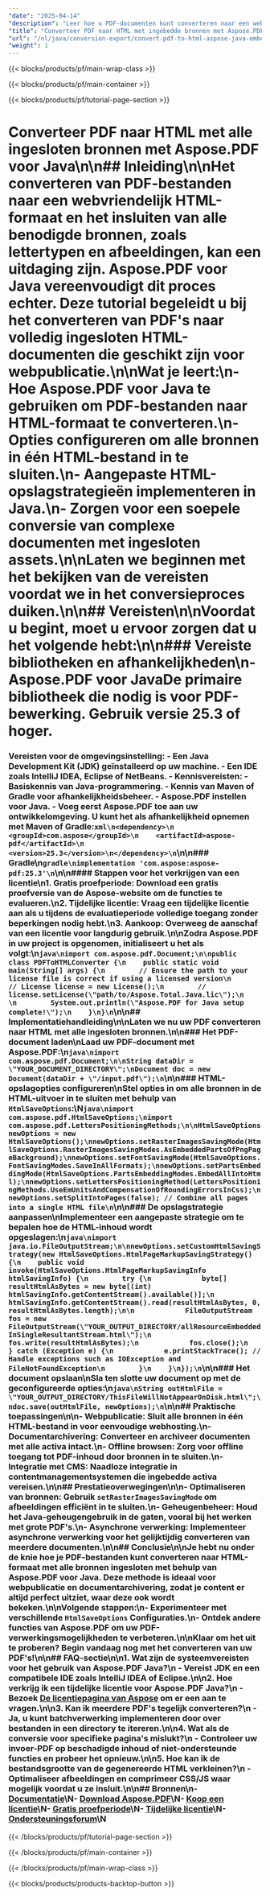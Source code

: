 ```yaml
---
"date": "2025-04-14"
"description": "Leer hoe u PDF-documenten kunt converteren naar een webvriendelijk HTML-formaat met Aspose.PDF voor Java. Zorg er daarbij voor dat alle bronnen, zoals lettertypen en afbeeldingen, zijn ingesloten."
"title": "Converteer PDF naar HTML met ingebedde bronnen met Aspose.PDF voor Java"
"url": "/nl/java/conversion-export/convert-pdf-to-html-aspose-java-embedded-resources/"
"weight": 1
---
```


{{< blocks/products/pf/main-wrap-class >}}

{{< blocks/products/pf/main-container >}}

{{< blocks/products/pf/tutorial-page-section >}}
# Converteer PDF naar HTML met alle ingesloten bronnen met Aspose.PDF voor Java\n\n## Inleiding\n\nHet converteren van PDF-bestanden naar een webvriendelijk HTML-formaat en het insluiten van alle benodigde bronnen, zoals lettertypen en afbeeldingen, kan een uitdaging zijn. Aspose.PDF voor Java vereenvoudigt dit proces echter. Deze tutorial begeleidt u bij het converteren van PDF's naar volledig ingesloten HTML-documenten die geschikt zijn voor webpublicatie.\n\n**Wat je leert:**\n- Hoe Aspose.PDF voor Java te gebruiken om PDF-bestanden naar HTML-formaat te converteren.\n- Opties configureren om alle bronnen in één HTML-bestand in te sluiten.\n- Aangepaste HTML-opslagstrategieën implementeren in Java.\n- Zorgen voor een soepele conversie van complexe documenten met ingesloten assets.\n\nLaten we beginnen met het bekijken van de vereisten voordat we in het conversieproces duiken.\n\n## Vereisten\n\nVoordat u begint, moet u ervoor zorgen dat u het volgende hebt:\n\n### Vereiste bibliotheken en afhankelijkheden\n- **Aspose.PDF voor Java**De primaire bibliotheek die nodig is voor PDF-bewerking. Gebruik versie 25.3 of hoger.  
### Vereisten voor de omgevingsinstelling: - Een Java Development Kit (JDK) geïnstalleerd op uw machine. - Een IDE zoals IntelliJ IDEA, Eclipse of NetBeans. - Kennisvereisten: - Basiskennis van Java-programmering. - Kennis van Maven of Gradle voor afhankelijkheidsbeheer. - Aspose.PDF instellen voor Java. - Voeg eerst Aspose.PDF toe aan uw ontwikkelomgeving. U kunt het als afhankelijkheid opnemen met Maven of Gradle:```xml\n<dependency>\n    <groupId>com.aspose</groupId>\n    <artifactId>aspose-pdf</artifactId>\n    <version>25.3</version>\n</dependency>\n```\n\n### Gradle\n```gradle\nimplementation 'com.aspose:aspose-pdf:25.3'\n```\n\n#### Stappen voor het verkrijgen van een licentie\n1. **Gratis proefperiode**: Download een gratis proefversie van de Aspose-website om de functies te evalueren.\n2. **Tijdelijke licentie**: Vraag een tijdelijke licentie aan als u tijdens de evaluatieperiode volledige toegang zonder beperkingen nodig hebt.\n3. **Aankoop**: Overweeg de aanschaf van een licentie voor langdurig gebruik.\n\nZodra Aspose.PDF in uw project is opgenomen, initialiseert u het als volgt:\n```java\nimport com.aspose.pdf.Document;\n\npublic class PDFToHTMLConverter {\n    public static void main(String[] args) {\n        // Ensure the path to your license file is correct if using a licensed version\n        // License license = new License();\n        // license.setLicense(\"path/to/Aspose.Total.Java.lic\");\n        \n        System.out.println(\"Aspose.PDF for Java setup complete!\");\n    }\n}\n```\n\n## Implementatiehandleiding\n\nLaten we nu uw PDF converteren naar HTML met alle ingesloten bronnen.\n\n### Het PDF-document laden\nLaad uw PDF-document met Aspose.PDF:\n```java\nimport com.aspose.pdf.Document;\n\nString dataDir = \"YOUR_DOCUMENT_DIRECTORY\";\nDocument doc = new Document(dataDir + \"/input.pdf\");\n```\n\n### HTML-opslagopties configureren\nStel opties in om alle bronnen in de HTML-uitvoer in te sluiten met behulp van `HtmlSaveOptions`:\N```java\nimport com.aspose.pdf.HtmlSaveOptions;\nimport com.aspose.pdf.LettersPositioningMethods;\n\nHtmlSaveOptions newOptions = new HtmlSaveOptions();\nnewOptions.setRasterImagesSavingMode(HtmlSaveOptions.RasterImagesSavingModes.AsEmbeddedPartsOfPngPageBackground);\nnewOptions.setFontSavingMode(HtmlSaveOptions.FontSavingModes.SaveInAllFormats);\nnewOptions.setPartsEmbeddingMode(HtmlSaveOptions.PartsEmbeddingModes.EmbedAllIntoHtml);\nnewOptions.setLettersPositioningMethod(LettersPositioningMethods.UseEmUnitsAndCompensationOfRoundingErrorsInCss);\nnewOptions.setSplitIntoPages(false); // Combine all pages into a single HTML file\n```\n\n### De opslagstrategie aanpassen\nImplementeer een aangepaste strategie om te bepalen hoe de HTML-inhoud wordt opgeslagen:\n```java\nimport java.io.FileOutputStream;\n\nnewOptions.setCustomHtmlSavingStrategy(new HtmlSaveOptions.HtmlPageMarkupSavingStrategy() {\n    public void invoke(HtmlSaveOptions.HtmlPageMarkupSavingInfo htmlSavingInfo) {\n        try {\n            byte[] resultHtmlAsBytes = new byte[(int) htmlSavingInfo.getContentStream().available()];\n            htmlSavingInfo.getContentStream().read(resultHtmlAsBytes, 0, resultHtmlAsBytes.length);\n\n            FileOutputStream fos = new FileOutputStream(\"YOUR_OUTPUT_DIRECTORY/allResourceEmbeddedInSingleResultantStream.html\");\n            fos.write(resultHtmlAsBytes);\n            fos.close();\n        } catch (Exception e) {\n            e.printStackTrace(); // Handle exceptions such as IOException and FileNotFoundException\n        }\n    }\n});\n```\n\n### Het document opslaan\nSla ten slotte uw document op met de geconfigureerde opties:\n```java\nString outHtmlFile = \"YOUR_OUTPUT_DIRECTORY/ThisFileWillNotAppearOnDisk.html\";\ndoc.save(outHtmlFile, newOptions);\n```\n\n## Praktische toepassingen\n\n- **Webpublicatie**: Sluit alle bronnen in één HTML-bestand in voor eenvoudige webhosting.\n- **Documentarchivering**: Converteer en archiveer documenten met alle activa intact.\n- **Offline browsen**: Zorg voor offline toegang tot PDF-inhoud door bronnen in te sluiten.\n- **Integratie met CMS**: Naadloze integratie in contentmanagementsystemen die ingebedde activa vereisen.\n\n## Prestatieoverwegingen\n\n- **Optimaliseren van bronnen**: Gebruik `setRasterImagesSavingMode` om afbeeldingen efficiënt in te sluiten.\n- **Geheugenbeheer**: Houd het Java-geheugengebruik in de gaten, vooral bij het werken met grote PDF's.\n- **Asynchrone verwerking**: Implementeer asynchrone verwerking voor het gelijktijdig converteren van meerdere documenten.\n\n## Conclusie\n\nJe hebt nu onder de knie hoe je PDF-bestanden kunt converteren naar HTML-formaat met alle bronnen ingesloten met behulp van Aspose.PDF voor Java. Deze methode is ideaal voor webpublicatie en documentarchivering, zodat je content er altijd perfect uitziet, waar deze ook wordt bekeken.\n\n**Volgende stappen:**\n- Experimenteer met verschillende `HtmlSaveOptions` Configuraties.\n- Ontdek andere functies van Aspose.PDF om uw PDF-verwerkingsmogelijkheden te verbeteren.\n\nKlaar om het uit te proberen? Begin vandaag nog met het converteren van uw PDF's!\n\n## FAQ-sectie\n\n1. **Wat zijn de systeemvereisten voor het gebruik van Aspose.PDF Java?**\n - Vereist JDK en een compatibele IDE zoals IntelliJ IDEA of Eclipse.\n\n2. **Hoe verkrijg ik een tijdelijke licentie voor Aspose.PDF Java?**\n - Bezoek [De licentiepagina van Aspose](https://purchase.aspose.com/temporary-license/) om er een aan te vragen.\n\n3. **Kan ik meerdere PDF's tegelijk converteren?**\n - Ja, u kunt batchverwerking implementeren door over bestanden in een directory te itereren.\n\n4. **Wat als de conversie voor specifieke pagina's mislukt?**\n - Controleer uw invoer-PDF op beschadigde inhoud of niet-ondersteunde functies en probeer het opnieuw.\n\n5. **Hoe kan ik de bestandsgrootte van de gegenereerde HTML verkleinen?**\n - Optimaliseer afbeeldingen en comprimeer CSS/JS waar mogelijk voordat u ze insluit.\n\n## Bronnen\n- [Documentatie](https://reference.aspose.com/pdf/java/)\N- [Download Aspose.PDF](https://releases.aspose.com/pdf/java/)\N- [Koop een licentie](https://purchase.aspose.com/buy)\N- [Gratis proefperiode](https://releases.aspose.com/pdf/java/)\N- [Tijdelijke licentie](https://purchase.aspose.com/temporary-license/)\N- [Ondersteuningsforum](https://forum.aspose.com/c/pdf/10)\N

{{< /blocks/products/pf/tutorial-page-section >}}

{{< /blocks/products/pf/main-container >}}

{{< /blocks/products/pf/main-wrap-class >}}

{{< blocks/products/products-backtop-button >}}